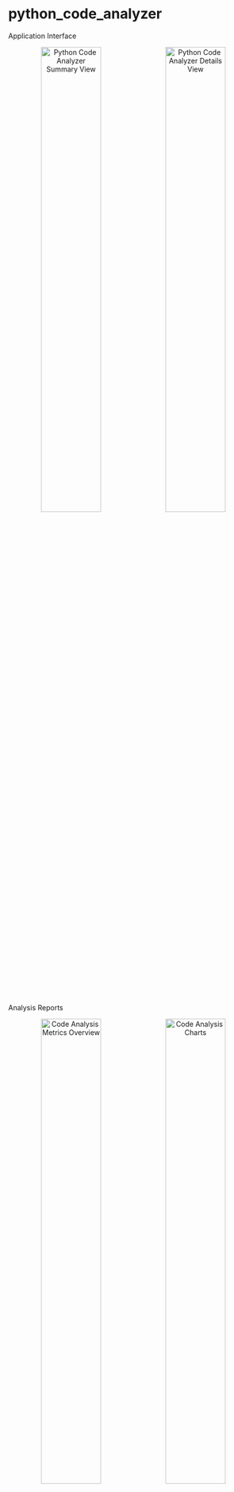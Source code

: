 # python_code_analyzer
Application Interface
<p align="center">
  <img src="https://github.com/user-attachments/assets/14b5f74c-4b0e-4547-aaca-86570ebf9660" width="49%" alt="Python Code Analyzer Summary View">
  <img src="https://github.com/user-attachments/assets/583412c4-f0b3-4015-8d0a-50ec9e78575c" width="49%" alt="Python Code Analyzer Details View">
</p>

Analysis Reports
<p align="center">
  <img src="https://github.com/user-attachments/assets/6c1c04f7-985e-4e49-84b8-79ce8f194e83" width="49%" alt="Code Analysis Metrics Overview">
  <img src="https://github.com/user-attachments/assets/f59b877d-b257-470b-b8ad-aa2ee3f7daa0" width="49%" alt="Code Analysis Charts">
</p>
# Python Code Analyzer

A powerful tool for analyzing Python codebases to assess complexity, development effort, and cost estimates.

## Features

- **Code Complexity Analysis**: Evaluates cyclomatic complexity, nesting depth, and other code quality metrics.
- **Development Effort Estimation**: Calculates effort scores, development time, and cost estimates.
- **Detailed Reporting**: Generates comprehensive analysis with multiple visualization options.
- **Project Overview**: Provides summaries of total lines, functions, classes, complexity, and effort scores.
- **Export Options**: Export results as HTML reports with interactive charts, CSV, or JSON.

## Metrics Calculated

- **Basic Metrics**: Total lines, blank lines, code lines, comment lines, comment percentage
- **Structure Metrics**: Function count, class count, average function length
- **Complexity Metrics**: Cyclomatic complexity, maximum nesting depth
- **Development Metrics**: Effort score, estimated development hours, estimated cost

## Installation

1. Clone this repository:
```
git clone https://github.com/yourusername/python-code-analyzer.git
cd python-code-analyzer
```

2. Install the requirements:
```
pip install -r requirements.txt
```

## Usage

### GUI Mode

Run the application with:

```
python script_analyzer.py
```

1. Browse for a Python file or directory.
2. Set the hourly rate for cost calculations (default: $50).
3. Select export options (HTML, CSV, JSON).
4. Click "Analyze Code" to process files.
5. View results in the Summary and File Details tabs.
6. HTML reports will open automatically in your browser.

### Programmatic Usage

The core analyzer can also be used programmatically:

```python
from script_analyzer import CodeComplexityAnalyzer

# Initialize analyzer with hourly rate
analyzer = CodeComplexityAnalyzer(hourly_rate=50)

# Analyze a single file
result = analyzer.analyze_python_file("path/to/your/file.py")
print(result)

# Analyze a directory
results = analyzer.analyze_directory("path/to/your/project/")

# Generate summary
summary = analyzer.get_summary_data()

# Export results
analyzer.export_to_html("report.html")
analyzer.export_to_csv("data.csv")
analyzer.export_to_json("data.json")
```

## Understanding the Results

### Effort Score (0-10)

The effort score combines several factors:
- Function length (longer functions = higher score)
- Cyclomatic complexity (more branches = higher score)
- Nesting depth (deeper nesting = higher score)
- Comment percentage (fewer comments = higher score)
- Number of functions (more functions = higher score)
- Number of imports (more dependencies = higher score)

### Development Estimates

Time and cost estimates are based on:
- Effort score
- Total lines of code
- Hourly rate specified

## Sample Output

The HTML report includes:
- Key metrics in card format
- Project overview with averages
- Interactive bar charts for effort and complexity
- Pie chart of code distribution by directory
- Tables of most complex files and file details

## Contributing

Contributions are welcome! Please feel free to submit a Pull Request.

## License

This project is licensed under the MIT License - see the LICENSE file for details.
